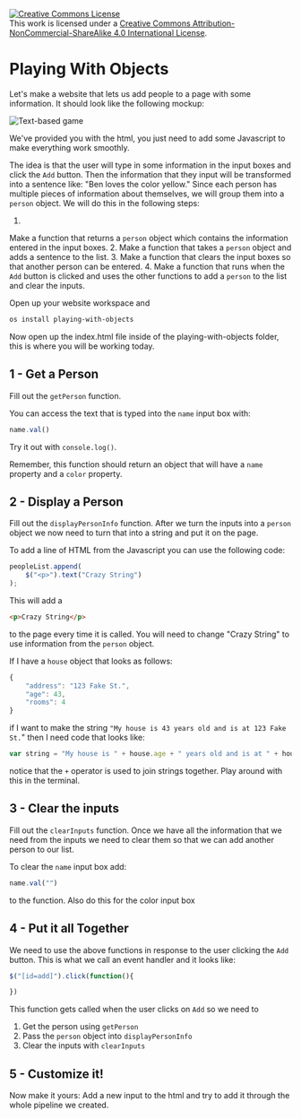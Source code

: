 <a rel="license" href="http://creativecommons.org/licenses/by-nc-sa/4.0/"><img alt="Creative Commons License" style="border-width:0" src="https://i.creativecommons.org/l/by-nc-sa/4.0/88x31.png" /></a><br />This work is licensed under a <a rel="license" href="http://creativecommons.org/licenses/by-nc-sa/4.0/">Creative Commons Attribution-NonCommercial-ShareAlike 4.0 International License</a>.


Playing With Objects
================
Let's make a website that lets us add people to a page with some information.
It should look like the following mockup:

![Text-based game](http://i.imgur.com/qjLIY4F.png)

We've provided you with the html, you just need to add some Javascript to make
everything work smoothly.

The idea is that the user will type in some information in the input boxes and
click the `Add` button. Then the information that they input will be transformed
into a sentence like: "Ben loves the color yellow." Since each person has multiple
pieces of information about themselves,
we will group them into a `person` object.  We will do this in the following steps:

1. 
Make a function that returns a `person` object which contains the information
entered in the input boxes. 
2. 
Make a function that takes a `person` object and adds a sentence to the list.
3. 
Make a function that clears the input boxes so that another person can be entered.
4. 
Make a function that runs when the `Add` button is clicked and uses the other
functions to add a `person` to the list and clear the inputs.

Open up your website workspace and

```bash
os install playing-with-objects
```

Now open up the index.html file inside of the playing-with-objects folder,
this is where you will be working today.

1 - Get a Person
-------------------
Fill out the `getPerson` function.

You can access the text that is typed into
the `name` input box with:

```js
name.val()
```

Try it out with `console.log()`.

Remember, this function should return an object that will have a `name` property
and a `color` property.

2 - Display a Person
-------------------
Fill out the `displayPersonInfo` function.  After we turn the inputs into a `person`
object we now need to turn that into a string and put it on the page.

To add a line of HTML from the Javascript you can use the following code:
```js
peopleList.append(
    $("<p>").text("Crazy String")
);
```
This will add a 
```html
<p>Crazy String</p>
```
to the page every time it is called.  You will need to change "Crazy String" to
use information from the `person` object.

If I have a `house` object that looks as follows:
```js
{
    "address": "123 Fake St.",
    "age": 43,
    "rooms": 4
}
```
if I want to make the string `"My house is 43 years old and is at 123 Fake St.`"
then I need code that looks like:
```js
var string = "My house is " + house.age + " years old and is at " + house.address;
```
notice that the `+` operator is used to join strings together. Play around with
this in the terminal.

3 - Clear the inputs
-------------------
Fill out the `clearInputs` function. Once we have all the information that we need
from the inputs we need to clear them so that we can add another person to our
list.

To clear the `name` input box add: 
```js
name.val("")
```
to the function.  Also do this for the color input box

4 - Put it all Together
-------------------
We need to use the above functions in response to the user clicking the `Add`
button. This is what we call an event handler and it looks like:
```js
$("[id=add]").click(function(){

})
```

This function gets called when the user clicks on `Add` so we need to

1. Get the person using `getPerson`
2. Pass the `person` object into `displayPersonInfo`
3. Clear the inputs with `clearInputs`

5 - Customize it!
-------------------
Now make it yours: Add a new input to the html and try to add it through the
whole pipeline we created.